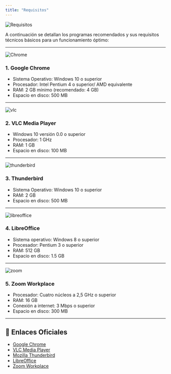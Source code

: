 ```yaml
---
title: "Requisitos"
---
```

![Requisitos](/images/requisitos.JPG)

A continuación se detallan los programas recomendados y sus requisitos técnicos básicos para un funcionamiento óptimo:

---
![Chrome](/images/chrome.jpg)

### 1.  Google Chrome  
- Sistema Operativo: Windows 10 o superior  
- Procesador: Intel Pentium 4 o superior/ AMD equivalente  
- RAM: 2 GB mínimo (recomendado: 4 GB)  
- Espacio en disco: 500 MB  

---

![vlc](/images/vlc.jpg)
### 2.  VLC Media Player  
- Windows 10 versión 0.0 o superior
- Procesador: 1 GHz  
- RAM: 1 GB  
- Espacio en disco: 100 MB  

---

![thunderbird](/images/thunderbird.jpg)
### 3.  Thunderbird 
- Sistema Operativo: Windows 10 o superior   
- RAM: 2 GB  
- Espacio en disco: 500 MB  

---

![libreoffice](/images/libreoffice.jpg)
### 4.  LibreOffice 
- Sistema operativo: Windows 8 o superior 
- Procesador: Pentium 3 o superior
- RAM: 512 GB  
- Espacio en disco: 1.5 GB  

---

![zoom](/images/zoom.jpg)
### 5.  Zoom Workplace  
- Procesador: Cuatro núcleos a 2,5 GHz o superior
- RAM: 16 GB  
- Conexión a internet: 3 Mbps o superior  
- Espacio en disco: 300 MB

---

## 🔗 Enlaces Oficiales
 
- [Google Chrome](https://www.google.com/chrome/)
- [VLC Media Player](https://www.videolan.org/vlc/)
- [Mozilla Thunderbird](https://www.thunderbird.net/)
- [LibreOffice](https://www.libreoffice.org/)
- [Zoom Workplace](https://zoom.us/)

